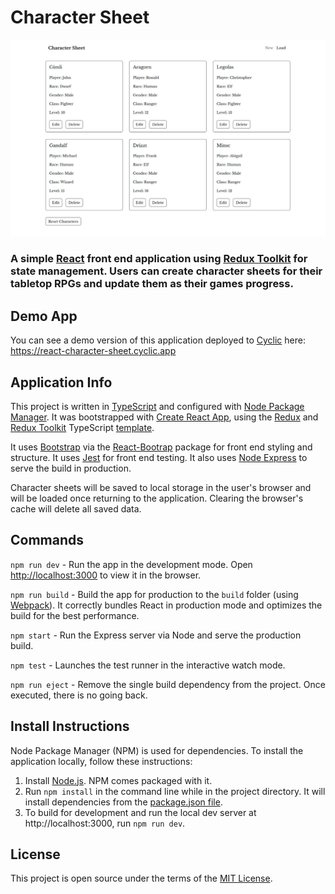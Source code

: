 # Character Sheet
![screenshot](readme_character_sheet.jpg)

### A simple [React](https://reactjs.org/) front end application using [Redux Toolkit](https://redux-toolkit.js.org/) for state management. Users can create character sheets for their tabletop RPGs and update them as their games progress.

## Demo App
You can see a demo version of this application deployed to [Cyclic](https://app.cyclic.sh) here: https://react-character-sheet.cyclic.app

## Application Info
This project is written in [TypeScript](https://www.typescriptlang.org/) and configured with [Node Package Manager](https://www.npmjs.com/). It was bootstrapped with [Create React App](https://github.com/facebook/create-react-app), using the [Redux](https://redux.js.org/) and [Redux Toolkit](https://redux-toolkit.js.org/) TypeScript [template](https://github.com/reduxjs/cra-template-redux-typescript).

It uses [Bootstrap](https://getbootstrap.com/) via the [React-Bootrap](https://react-bootstrap.github.io/) package for front end styling and structure. It uses [Jest](https://jestjs.io/) for front end testing. It also uses [Node Express](https://expressjs.com/) to serve the build in production.

Character sheets will be saved to local storage in the user's browser and will be loaded once returning to the application. Clearing the browser's cache will delete all saved data.

## Commands
`npm run dev` - Run the app in the development mode. Open [http://localhost:3000](http://localhost:3000) to view it in the browser.

`npm run build` - Build the app for production to the `build` folder (using [Webpack](https://webpack.js.org/)). It correctly bundles React in production mode and optimizes the build for the best performance.

`npm start` - Run the Express server via Node and serve the production build.

`npm test` - Launches the test runner in the interactive watch mode.

`npm run eject` - Remove the single build dependency from the project. Once executed, there is no going back.

## Install Instructions
Node Package Manager (NPM) is used for dependencies. To install the application locally, follow these instructions:

1. Install [Node.js](https://nodejs.org/). NPM comes packaged with it.
2. Run `npm install` in the command line while in the project directory. It will install dependencies from the [package.json file](../main/package.json).
3. To build for development and run the local dev server at http://localhost:3000, run `npm run dev`.

## License
This project is open source under the terms of the [MIT License](http://opensource.org/licenses/MIT).
